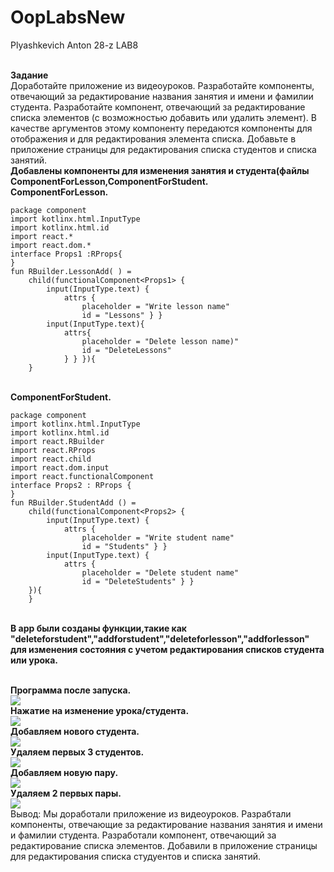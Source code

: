 # OopLabsNew
Plyashkevich Anton 28-z
LAB8

<br>**Задание**
<br>Доработайте приложение из видеоуроков. Разработайте компоненты, отвечающий за редактирование названия занятия и имени и фамилии студента. Разработайте компонент, отвечающий за редактирование списка элементов (с возможностью добавить или удалить элемент). В качестве аргументов этому компоненту передаются компоненты для отображения и для редактирования элемента списка. Добавьте в приложение страницы для редактирования списка студентов и списка занятий. 
<br>**Добавлены компоненты для изменения занятия и студента(файлы ComponentForLesson,ComponentForStudent.**
<br>**СomponentForLesson.**
```
package component
import kotlinx.html.InputType
import kotlinx.html.id
import react.*
import react.dom.*
interface Props1 :RProps{
}
fun RBuilder.LessonAdd( ) =
    child(functionalComponent<Props1> {
        input(InputType.text) {
            attrs {
                placeholder = "Write lesson name"
                id = "Lessons" } }
        input(InputType.text){
            attrs{
                placeholder = "Delete lesson name)"
                id = "DeleteLessons"
            } } }){
    }
```   
<br>**ComponentForStudent.**
```
package component
import kotlinx.html.InputType
import kotlinx.html.id
import react.RBuilder
import react.RProps
import react.child
import react.dom.input
import react.functionalComponent
interface Props2 : RProps {
}
fun RBuilder.StudentAdd () =
    child(functionalComponent<Props2> {
        input(InputType.text) {
            attrs {
                placeholder = "Write student name"
                id = "Students" } }
        input(InputType.text) {
            attrs {
                placeholder = "Delete student name"
                id = "DeleteStudents" } }
    }){
    }
 ```
<br>**В app были созданы функции,такие как "deleteforstudent","addforstudent","deleteforlesson","addforlesson" для изменения состояния с учетом редактирования списков студента или урока.**

<br>**Программа после запуска.**
<br><img src=https://cdn.discordapp.com/attachments/407510344509030400/706215821994885142/unknown.png>
<br>**Нажатие на изменение урока/студента.**
<br><img src=https://cdn.discordapp.com/attachments/407510344509030400/706216664726896710/unknown.png>
<br>**Добавляем нового студента.**
<br><img src=https://cdn.discordapp.com/attachments/407510344509030400/706217042088558672/unknown.png>
<br>**Удаляем первых 3 студентов.**
<br><img src=https://cdn.discordapp.com/attachments/407510344509030400/706217134388150312/unknown.png>
<br>**Добавляем новую пару.**
<br><img src=https://cdn.discordapp.com/attachments/407510344509030400/706217353536471110/unknown.png>
<br>**Удаляем 2 первых пары.**
<br><img src=https://cdn.discordapp.com/attachments/407510344509030400/706219236821041162/unknown.png>
<br> Вывод: Мы доработали приложение из видеоуроков. Разрабтали компоненты, отвечающие за редактирование названия занятия и имени и фамилии студента. Разработали компонент, отвечающий за редактирование списка элементов. Добавили в приложение страницы для редактирования списка студуентов и списка занятий.
    
